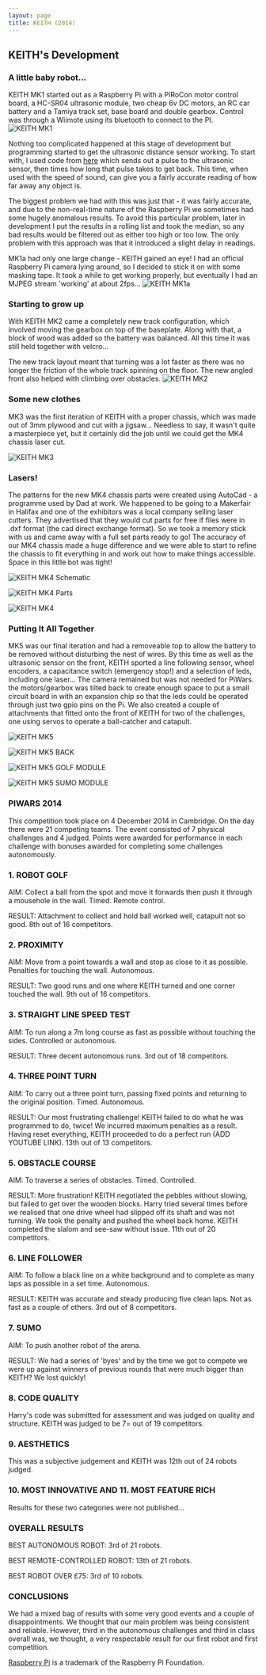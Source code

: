 ```yaml
---
layout: page
title: KEITH (2014)
---
```


## KEITH's Development

### A little baby robot...

KEITH MK1 started out as a Raspberry Pi with a PiRoCon motor control board, a HC-SR04 ultrasonic module, two cheap 6v DC motors, an RC car battery and a Tamiya track set, base board and double gearbox. Control was through a Wiimote using its bluetooth to connect to the PI.
![KEITH MK1](http://keiththerobot.uk/images/MK1.JPG "KEITH MK1")

Nothing too complicated happened at this stage of development but programming started to get the ultrasonic distance sensor working. To start with, I used code from <a href="https://github.com/chrisalexander/initio-pirocon-test/blob/master/sonar.py">here</a> which sends out a pulse to the ultrasonic sensor, then times how long that pulse takes to get back. This time, when used with the speed of sound, can give you a fairly accurate reading of how far away any object is.

The biggest problem we had with this was just that - it was fairly accurate, and due to the non-real-time nature of the Raspberry Pi we sometimes had some hugely anomalous results. To avoid this particular problem, later in development I put the results in a rolling list and took the median, so any bad results would be filtered out as either too high or too low. The only problem with this approach was that it introduced a slight delay in readings.

MK1a had only one large change - KEITH gained an eye! I had an official Raspberry Pi camera lying around, so I decided to stick it on with some masking tape. It took a while to get working properly, but eventually I had an MJPEG stream 'working' at about 2fps...
![KEITH MK1a](http://keiththerobot.uk/images/MK1a.jpg "KEITH MK1a")

### Starting to grow up

With KEITH MK2 came a completely new track configuration, which involved moving the gearbox on top of the baseplate. Along with that, a block of wood was added so the battery was balanced. All this time it was still held together with velcro...

The new track layout meant that turning was a lot faster as there was no longer the friction of the whole track spinning on the floor. The new angled front also helped with climbing over obstacles.
![KEITH MK2](http://keiththerobot.uk/images/MK2.JPG "KEITH MK2")

### Some new clothes

MK3 was the first iteration of KEITH with a proper chassis, which was made out of 3mm plywood and cut with a jigsaw... Needless to say, it wasn't quite a masterpiece yet, but it certainly did the job until we could get the MK4 chassis laser cut.

![KEITH MK3](http://keiththerobot.uk/images/MK3.JPG "KEITH MK3")

### Lasers!

The patterns for the new MK4 chassis parts were created using AutoCad - a programme used by Dad at work. We happened to be going to a Makerfair in Halifax and one of the exhibitors was a local company selling laser cutters. They advertised that they would cut parts for free if files were in .dxf format (the cad direct exchange format). So we took a memory stick with us and came away with a full set parts ready to go! The accuracy of our MK4 chassis  made a huge difference and we were able to start to refine the chassis to fit everything in and work out how to make things accessible. Space in this little bot was tight!

![KEITH MK4 Schematic](http://keiththerobot.uk/images/Mk4-schematic.JPG "KEITH MK4 Schematic")

![KEITH MK4 Parts](http://keiththerobot.uk/images/MK4-parts.JPG "KEITH MK4 Parts")

![KEITH MK4](http://keiththerobot.uk/images/MK4.JPG "KEITH MK4")

### Putting It All Together

MK5  was our final iteration and had a removeable top to allow the battery to be removed without disturbing the nest of wires. By this time as well as the ultrasonic sensor on the front, KEITH sported a line following sensor, wheel encoders, a capacitance switch (emergency stop!) and a selection of leds, including one laser... The camera remained but was not needed for PiWars. the motors/gearbox was tilted back to create enough space to put a small circuit board in with an expansion chip so that the leds could be operated through just two gpio pins on the Pi. We also created a couple of attachments that fitted onto the front of KEITH for two of the challenges, one using servos to operate a ball-catcher and catapult.

![KEITH MK5](http://keiththerobot.uk/images/DSC04940-adjusted--web.jpg "KEITH MK5")

![KEITH MK5 BACK](http://keiththerobot.uk/images/DSC04938-adjusted-web.jpg "KEITH MK5 Back")

![KEITH MK5 GOLF MODULE](http://keiththerobot.uk/images/DSC04942-adjusted-web.jpg "KEITH MK5 Golf Module")

![KEITH MK5 SUMO MODULE](http://keiththerobot.uk/images/DSC04941-adjusted-web.jpg "KEITH MK5 Sumo Module")

### PIWARS 2014

This competition took place on 4 December 2014 in Cambridge. On the day there were 21 competing teams. The event consisted of 7 physical challenges and 4 judged. Points were awarded for performance in each challenge with bonuses awarded for completing some challenges autonomously.

### 1. ROBOT GOLF

AIM: Collect a ball from the spot and move it forwards then push it through a mousehole in the wall. Timed. Remote control.

RESULT: Attachment to collect and hold ball worked well, catapult not so good. 8th out of 16 competitors.

### 2. PROXIMITY

AIM: Move from a point towards a wall and stop as close to it as possible. Penalties for touching the wall. Autonomous.

RESULT: Two good runs and one where KEITH turned and one corner touched the wall. 9th out of 16 competitors.

### 3. STRAIGHT LINE SPEED TEST

AIM: To run along a 7m long course as fast as possible without touching the sides. Controlled or autonomous.

RESULT: Three decent autonomous runs. 3rd out of 18 competitors.

### 4. THREE POINT TURN

AIM: To carry out a three point turn, passing fixed points and returning to the original position. Timed. Autonomous.

RESULT: Our most frustrating challenge! KEITH failed to do what he was programmed to do, twice! We incurred maximum penalties as a result. Having reset everything, KEITH proceeded to do a perfect run (ADD YOUTUBE LINK). 13th out of 13 competitors.

### 5. OBSTACLE COURSE

AIM: To traverse a series of obstacles. Timed. Controlled.

RESULT: More frustration! KEITH negotiated the pebbles without slowing, but failed to get over the wooden blocks. Harry tried several times before we realised that one drive wheel had slipped off its shaft and was not turning. We took the penalty and pushed the wheel back home. KEITH completed the slalom and see-saw without issue. 11th out of 20 competitors.

### 6. LINE FOLLOWER

AIM: To follow a black line on a white background and to complete as many laps as possible in a set time. Autonomous.

RESULT: KEITH was accurate and steady producing five clean laps. Not as fast as a couple of others. 3rd out of 8 competitors.

### 7. SUMO

AIM: To push another robot of the arena.

RESULT: We had a series of 'byes' and by the time we got to compete we were up against winners of previous rounds that were much bigger than KEITH? We lost quickly!

### 8. CODE QUALITY

Harry's code was submitted for assessment and was judged on quality and structure. KEITH was judged to be 7= out of 19 competitors.

### 9. AESTHETICS

This was a subjective judgement and KEITH was 12th out of 24 robots judged.

### 10. MOST INNOVATIVE AND 11. MOST FEATURE RICH

Results for these two categories were not published...

### OVERALL RESULTS

BEST AUTONOMOUS ROBOT: 3rd of 21 robots.

BEST REMOTE-CONTROLLED ROBOT: 13th of 21 robots.

BEST ROBOT OVER £75: 3rd of 10 robots.

### CONCLUSIONS

We had a mixed bag of results with some very good events and a couple of disappointments. We thought that our main problem was being consistent and reliable. However, third in the autonomous challenges and third in class overall was, we thought, a very respectable result for our first robot and first competition.

<a href="http://www.raspberrypi.org">Raspberry Pi</a> is a trademark of the Raspberry Pi Foundation.
